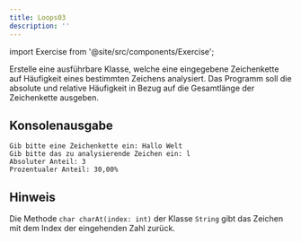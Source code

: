 ```yaml
---
title: Loops03
description: ''
---
```


import Exercise from '@site/src/components/Exercise';

Erstelle eine ausführbare Klasse, welche eine eingegebene Zeichenkette auf 
Häufigkeit eines bestimmten Zeichens analysiert. Das Programm soll die absolute
und relative Häufigkeit in Bezug auf die Gesamtlänge der Zeichenkette ausgeben.

## Konsolenausgabe

```console
Gib bitte eine Zeichenkette ein: Hallo Welt
Gib bitte das zu analysierende Zeichen ein: l
Absoluter Anteil: 3
Prozentualer Anteil: 30,00%
```

## Hinweis
Die Methode `char charAt(index: int)` der Klasse `String` gibt das Zeichen mit dem 
Index der eingehenden Zahl zurück.

<Exercise pullRequest="16" branchSuffix="loops/03" />
